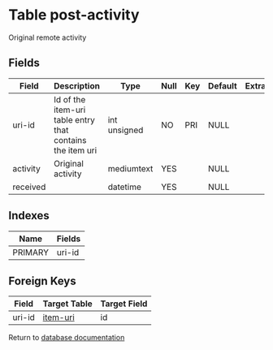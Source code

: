 Table post-activity
===========

Original remote activity

Fields
------

| Field    | Description                                               | Type         | Null | Key | Default | Extra |
| -------- | --------------------------------------------------------- | ------------ | ---- | --- | ------- | ----- |
| uri-id   | Id of the item-uri table entry that contains the item uri | int unsigned | NO   | PRI | NULL    |       |
| activity | Original activity                                         | mediumtext   | YES  |     | NULL    |       |
| received |                                                           | datetime     | YES  |     | NULL    |       |

Indexes
------------

| Name    | Fields |
| ------- | ------ |
| PRIMARY | uri-id |

Foreign Keys
------------

| Field | Target Table | Target Field |
|-------|--------------|--------------|
| uri-id | [item-uri](help/database/db_item-uri) | id |

Return to [database documentation](help/database)
